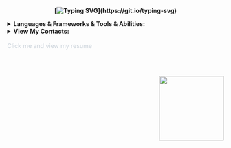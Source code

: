 <div align="center">
<b>

[![Typing SVG](https://readme-typing-svg.herokuapp.com?font=Alfa+Slab+One&size=25&duration=2500&pause=500&color=3178C6&center=true&vCenter=true&width=569&height=70&lines=Hey+there!+;I'm+Artem+Gaev!;+Front-End+Developer.)](https://git.io/typing-svg)

</b>
</div>
<details >
    <summary style="cursor: pointer"><b>Languages & Frameworks & Tools & Abilities:</b></summary>
            <br>
        <div align="center">
            <a  href="https://reactjs.org/"><img src="https://skillicons.dev/icons?i=react" /></a>
            <a href="https://nextjs.org/"><img src="https://skillicons.dev/icons?i=nextjs" /></a>
            <a href="https://javascript.com"><img src="https://skillicons.dev/icons?i=js" /></a>
            <a href="https://www.typescriptlang.org/"><img src="https://skillicons.dev/icons?i=typescript" /></a>
            <a href="https://redux.js.org/"><img src="https://skillicons.dev/icons?i=redux" /></a>
            <br>
            <a href="https://jestjs.io/"><img src="https://skillicons.dev/icons?i=jest" /></a>
            <a href="https://html.spec.whatwg.org/"><img src="https://skillicons.dev/icons?i=html" /></a>
            <a href="https://www.w3.org/TR/CSS/#css"><img src="https://skillicons.dev/icons?i=css" /></a>
            <a href="https://sass-lang.com/"><img src="https://skillicons.dev/icons?i=sass" /></a>
            <br>
            <a href="https://www.github.com/"><img src="https://skillicons.dev/icons?i=github" /></a>
            <a href="https://git-scm.com/"><img src="https://skillicons.dev/icons?i=git" /></a>
            <a href="https://www.gitlab.com/"><img src="https://skillicons.dev/icons?i=gitlab" /></a>
            <a href="https://www.figma.com/"><img src="https://skillicons.dev/icons?i=figma" /></a>
            <br><br><b style="cursor: default"> Also worked with:</b><br><br>
            <a href="https://nodejs.org/"><img src="https://skillicons.dev/icons?i=nodejs" /></a>
            <a href="https://nestjs.com/"><img src="https://skillicons.dev/icons?i=nestjs" /></a> 
            <a href="http://expressjs.com/"><img src="https://skillicons.dev/icons?i=express" /></a> 
            <a href="https://www.mongodb.com/"><img src="https://skillicons.dev/icons?i=mongodb" /></a>     
            <a href="https://heroku.com/"><img src="https://skillicons.dev/icons?i=heroku" /></a>
             <br>
            <a href="https://www.ruby-lang.org/en/"><img src="https://skillicons.dev/icons?i=ruby" /></a>
            <a href="https://rubyonrails.org/"><img src="https://skillicons.dev/icons?i=rails" /></a>
            <a href="https://www.docker.com/"><img src="https://skillicons.dev/icons?i=docker" /></a>
            <a href="https://firebase.google.com/"><img src="https://skillicons.dev/icons?i=firebase" /></a>
            <a href="https://www.postgresql.org/"><img src="https://skillicons.dev/icons?i=postgres" /></a>
            <br><br>
        </div>
        <br>
</details>

<details>
<summary style="cursor: pointer"><b>View My Contacts:</b></summary>
<div align="center"><br>

[![Linkedin Badge](https://img.shields.io/badge/-LinkedIn-white)](https://www.linkedin.com/in/artsiom-gaev-29a4551a8/)
[![Gmail Badge](https://img.shields.io/badge/-GMail-c14438?&link=mailto:ing.miller.vega@gmail.com)](mailto:forsakensr@gmail.com)
[![Telegram Badge](https://img.shields.io/badge/-Telegram-white)](https://telegram.me/gaev_art)
<br><br>
</div>
</details>
<br>
<a style="color:#C9D1D9; text-decoration:none" href="https://github.com/gaev-art/gaev-art/blob/main/CV.pdf">Click me and view my resume</a>

<br><br>

<img src="https://komarev.com/ghpvc/?username=gaev-art&label=Visited%20my%20profile:&color=0d1117&style=flat" align="right" style="width: 150px; cursor: pointer"/>

